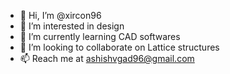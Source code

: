 - 👋 Hi, I’m @xircon96
- 👀 I’m interested in design
- 🌱 I’m currently learning CAD softwares
- 💞️ I’m looking to collaborate on Lattice structures
- 📫 Reach me at ashishvgad96@gmail.com

<!---
xircon96/xircon96 is a ✨ special ✨ repository because its `README.md` (this file) appears on your GitHub profile.
You can click the Preview link to take a look at your changes.
--->
